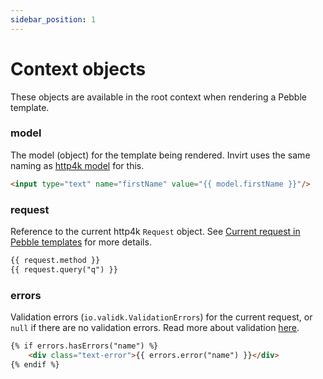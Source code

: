```yaml
---
sidebar_position: 1
---
```


# Context objects
These objects are available in the root context when rendering a Pebble template.

### model
The model (object) for the template being rendered. Invirt uses the same naming as
[http4k model](https://www.http4k.org/guide/reference/templating/#notes_for_pebble) for this.

```html
<input type="text" name="firstName" value="{{ model.firstName }}"/>
```

### request
Reference to the current http4k `Request` object. See [Current request in Pebble templates](/docs/framework/current-request#current-request-in-pebble-templates)
for more details.

```html
{{ request.method }}
{{ request.query("q") }}
```

### errors
Validation errors (`io.validk.ValidationErrors`) for the current request, or `null` if there are no validation
errors. Read more about validation [here](/docs/framework/forms/form-validation).

```html
{% if errors.hasErrors("name") %}
    <div class="text-error">{{ errors.error("name") }}</div>
{% endif %}
```
